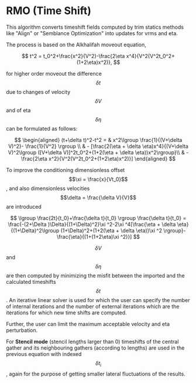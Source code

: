 # RMO \(Time Shift\)

This algorithm converts timeshift fields computed by trim statics methods like "Align" or "Semblance Optimization" into updates for vrms and eta.

The process is based on the Alkhalifah moveout equation,

$$
t^2 = t_0^2+\frac{x^2}{V^2}-\frac{2\eta x^4}{V^2(V^2t_0^2+(1+2\eta)x^2)},
$$

for higher order moveout the difference $$\delta t$$ due to changes of velocity $$\delta V$$ and of eta $$\delta \eta$$ can be formulated as follows:

$$
\begin{aligned}
(t+\delta t)^2-t^2 = & x^2\lgroup \frac{1}{(V+\delta V)^2}- \frac{1}{V^2} \rgroup \\ 
& - [\frac{2(\eta + \delta \eta)x^4}{(V+\delta V)^2\lgroup ([V+\delta V)]^2t_0^2+(1+2(\eta + \delta \eta))x^2\rgroup}\\ 
& -\frac{2\eta x^2}{V^2(V^2t_0^2+(1+2\eta)x^2)}]
\end{aligned}
$$

To improve the conditioning dimensionless offset $$\xi = \frac{x}{Vt_0}$$ , and also dimensionless velocities $$\delta = \frac{\delta V}{V}$$ are introduced

$$
\lgroup \frac{2t}{t_0}+\frac{\delta t}{t_0} \rgroup \frac{\delta t}{t_0} = \frac{-(2+\Delta )\Delta}{(1+\Delta)^2}\xi ^2-2\xi ^4[\frac{\eta + \delta \eta}{(1+\Delta)^2\lgroup (1+\Delta)^2+(1+2(\eta + \delta \eta))\xi ^2 \rgroup}-\frac{\eta}{(1+(1+2\eta)\xi ^2)}]
$$

$$\delta V$$ and $$\delta \eta$$ are then computed by minimizing the misfit between the imported and the calculated timeshifts $$\delta t$$. An iterative linear solver is used for which the user can specify the number of internal iterations and the number of external iterations which are the iterations for which new time shifts are computed.

Further, the user can limit the maximum acceptable velocity and eta perturbation.

For **Stencil mode** \(stencil lengths larger than 0\) timeshifts of the central gather and its neighbouring gathers \(according to lengths\) are used in the previous equation with indexed $$\delta t_i$$, again for the purpose of getting smaller lateral fluctuations of the results.

